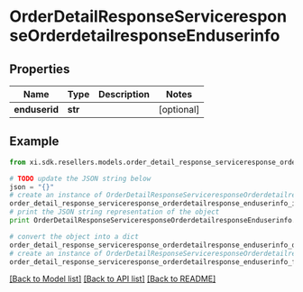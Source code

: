 # OrderDetailResponseServiceresponseOrderdetailresponseEnduserinfo


## Properties

Name | Type | Description | Notes
------------ | ------------- | ------------- | -------------
**enduserid** | **str** |  | [optional] 

## Example

```python
from xi.sdk.resellers.models.order_detail_response_serviceresponse_orderdetailresponse_enduserinfo import OrderDetailResponseServiceresponseOrderdetailresponseEnduserinfo

# TODO update the JSON string below
json = "{}"
# create an instance of OrderDetailResponseServiceresponseOrderdetailresponseEnduserinfo from a JSON string
order_detail_response_serviceresponse_orderdetailresponse_enduserinfo_instance = OrderDetailResponseServiceresponseOrderdetailresponseEnduserinfo.from_json(json)
# print the JSON string representation of the object
print OrderDetailResponseServiceresponseOrderdetailresponseEnduserinfo.to_json()

# convert the object into a dict
order_detail_response_serviceresponse_orderdetailresponse_enduserinfo_dict = order_detail_response_serviceresponse_orderdetailresponse_enduserinfo_instance.to_dict()
# create an instance of OrderDetailResponseServiceresponseOrderdetailresponseEnduserinfo from a dict
order_detail_response_serviceresponse_orderdetailresponse_enduserinfo_form_dict = order_detail_response_serviceresponse_orderdetailresponse_enduserinfo.from_dict(order_detail_response_serviceresponse_orderdetailresponse_enduserinfo_dict)
```
[[Back to Model list]](../README.md#documentation-for-models) [[Back to API list]](../README.md#documentation-for-api-endpoints) [[Back to README]](../README.md)


